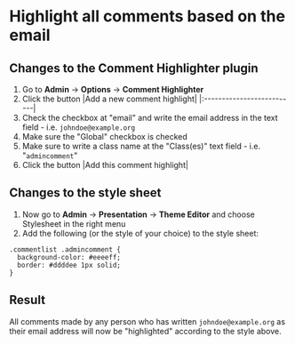 # Highlight all comments based on the email #
## Changes to the Comment Highlighter plugin ##
  1. Go to **Admin** -> **Options** -> **Comment Highlighter**
  1. Click the button |Add a new comment highlight|
|:--------------------------|
  1. Check the checkbox at "email" and write the email address in the text field - i.e. `johndoe@example.org`
  1. Make sure the "Global" checkbox is checked
  1. Make sure to write a class name at the "Class(es)" text field - i.e. "`admincomment`"
  1. Click the button |Add this comment highlight|

## Changes to the style sheet ##
  1. Now go to **Admin** -> **Presentation** -> **Theme Editor** and choose Stylesheet in the right menu
  1. Add the following (or the style of your choice) to the style sheet:
```
.commentlist .admincomment {
  background-color: #eeeeff;
  border: #ddddee 1px solid;
}
```

## Result ##
All comments made by any person who has written `johndoe@example.org` as their email address will now be "highlighted" according to the style above.